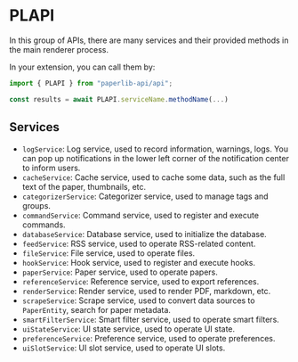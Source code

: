 # PLAPI

In this group of APIs, there are many services and their provided methods in the main renderer process.

In your extension, you can call them by: 

```typescript
import { PLAPI } from "paperlib-api/api";

const results = await PLAPI.serviceName.methodName(...)
```

## Services

- `logService`: Log service, used to record information, warnings, logs. You can pop up notifications in the lower left corner of the notification center to inform users.
- `cacheService`: Cache service, used to cache some data, such as the full text of the paper, thumbnails, etc.
- `categorizerService`: Categorizer service, used to manage tags and groups.
- `commandService`: Command service, used to register and execute commands.
- `databaseService`: Database service, used to initialize the database.
- `feedService`: RSS service, used to operate RSS-related content.
- `fileService`: File service, used to operate files.
- `hookService`: Hook service, used to register and execute hooks.
- `paperService`: Paper service, used to operate papers.
- `referenceService`: Reference service, used to export references.
- `renderService`: Render service, used to render PDF, markdown, etc.
- `scrapeService`: Scrape service, used to convert data sources to `PaperEntity`, search for paper metadata.
- `smartFilterService`: Smart filter service, used to operate smart filters.
- `uiStateService`: UI state service, used to operate UI state.
- `preferenceService`: Preference service, used to operate preferences.
- `uiSlotService`: UI slot service, used to operate UI slots.